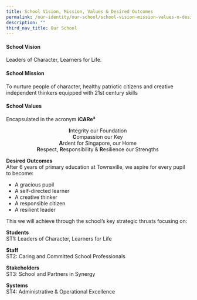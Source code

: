 ```yaml
---
title: School Vision, Mission, Values & Desired Outcomes
permalink: /our-identity/our-school/school-vision-mission-values-n-desired-outcomes
description: ""
third_nav_title: Our School
---
```

#### School Vision
Leaders of Character, Learners for Life. 

#### School Mission
To nurture people of character, healthy patriotic citizens and creative independent thinkers equipped with 21st century skills 

#### School Values
Encapsulated in the acronym **iCARe³**  
  
<center> 
	
<strong> I</strong>ntegrity our Foundation <br>
<strong> C</strong>ompassion our Key <br>
<strong> A</strong>rdent for Singapore, our Home <br>
<strong> R</strong>espect, <strong>R</strong>esponsibility & <strong>R</strong>esilience our Strengths 
</center>  

**Desired Outcomes**  
After 6 years of primary education at Townsville, we aspire for every pupil to become:  
* A gracious pupil
* A self-directed learner
* A creative thinker
* A responsible citizen
* A resilient leader

This we will achieve through the school’s key strategic thrusts focusing on:

**Students** <br>
ST1: Leaders of Character, Learners for Life  

**Staff** <br>
ST2: Caring and Committed School Professionals  

**Stakeholders** <br>
ST3: School and Partners in Synergy  

**Systems** <br>
ST4: Administrative & Operational Excellence
